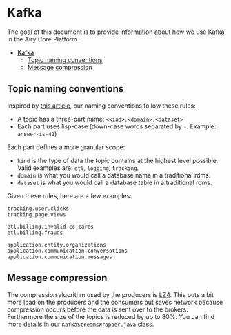 # Kafka

The goal of this document is to provide information about how we use Kafka in
the Airy Core Platform.

- [Kafka](#kafka)
  - [Topic naming conventions](#topic-naming-conventions)
  - [Message compression](#message-compression)


## Topic naming conventions

Inspired by [this
article](https://medium.com/@criccomini/how-to-paint-a-bike-shed-kafka-topic-naming-conventions-1b7259790073),
our naming conventions follow these rules:

- A topic has a three-part name: `<kind>.<domain>.<dataset>`
- Each part uses lisp-case (down-case words separated by `-`. Example:
  `answer-is-42`)

Each part defines a more granular scope:

- `kind` is the type of data the topic contains at the highest level possible.
  Valid examples are: `etl`, `logging`, `tracking`.
- `domain` is what you would call a database name in a traditional
  rdms.
- `dataset` is what you would call a database table in a traditional rdms.

Given these rules, here are a few examples:

```
tracking.user.clicks
tracking.page.views

etl.billing.invalid-cc-cards
etl.billing.frauds

application.entity.organizations
application.communication.conversations
application.communication.messages
```

## Message compression

The compression algorithm used by the producers is
[LZ4](https://lz4.github.io/lz4/). This puts a bit more load on the producers
and the consumers but saves network because compression occurs before the data
is sent over to the brokers. Furthermore the size of the topics is reduced by up
to 80%. You can find more details in our `KafkaStreamsWrapper.java` class.
